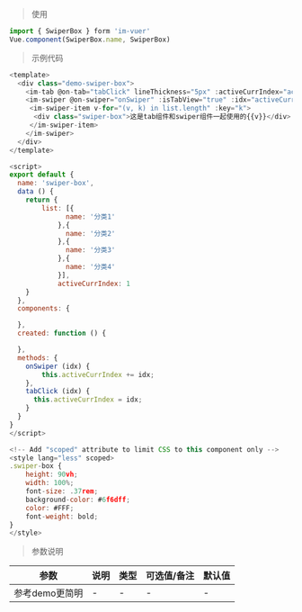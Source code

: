 
> 使用

```js
import { SwiperBox } form 'im-vuer'
Vue.component(SwiperBox.name, SwiperBox)
```

> 示例代码

```js
<template>
  <div class="demo-swiper-box">
  	<im-tab @on-tab="tabClick" lineThickness="5px" :activeCurrIndex="activeCurrIndex" :list='list'></im-tab>
  	<im-swiper @on-swiper="onSwiper" :isTabView="true" :idx="activeCurrIndex" :autoPlay="0" :loop="false" dotColor="transparent" dotActiveColor="transparent">
     <im-swiper-item v-for="(v, k) in list.length" :key="k">
      <div class="swiper-box">这是tab组件和swiper组件一起使用的{{v}}</div>
     </im-swiper-item>
    </im-swiper>
  </div>
</template>

<script>
export default {
  name: 'swiper-box',
  data () {
    return {
    	list: [{
			  name: '分类1'
			},{
			  name: '分类2'
			},{
			  name: '分类3'
			},{
			  name: '分类4'
			}],
			activeCurrIndex: 1
    }
  },
  components: {

  },
  created: function () {

  },
  methods: {
  	onSwiper (idx) {
  		this.activeCurrIndex += idx;
  	},
    tabClick (idx) {
      this.activeCurrIndex = idx;
    }
  }
}
</script>

<!-- Add "scoped" attribute to limit CSS to this component only -->
<style lang="less" scoped>
.swiper-box {
	height: 90vh;
	width: 100%;
	font-size: .37rem;
	background-color: #6f6dff;
	color: #FFF;
	font-weight: bold;
}
</style>

```
> 参数说明

  <div>
   <table>
    <thead>
     <tr>
      <th>参数</th> 
      <th>说明</th> 
      <th>类型</th> 
      <th>可选值/备注</th> 
      <th>默认值</th>
     </tr>
    </thead> 
    <tbody>
    <tr>
      <td>参考demo更简明</td> 
      <td>-</td> 
      <td>-</td> 
      <td>-</td> 
      <td>-</td>
    </tr>
    </tbody>
   </table>
  </div>
  